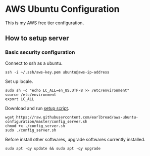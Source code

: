 # AWS Ubuntu Configuration

This is my AWS free tier configuration.

## How to setup server

### Basic security configuration

Connect to ssh as a ubuntu.

    ssh -i ~/.ssh/aws-key.pem ubuntu@aws-ip-address

Set up locale.

    sudo sh -c "echo LC_ALL=en_US.UTF-8 >> /etc/environment"
    source /etc/environment
    export LC_ALL

Download and run [setup script][].

    wget https://raw.githubusercontent.com/earlbread/aws-ubuntu-configuration/master/config_server.sh
    chmod +x ./config_server.sh
    sudo ./config_server.sh

[setup script]: https://github.com/earlbread/aws-ubuntu-configuration/blob/master/config_server.sh

Before install other softwares, upgrade softwares currently installed.

    sudo apt -qy update && sudo apt -qy upgrade

